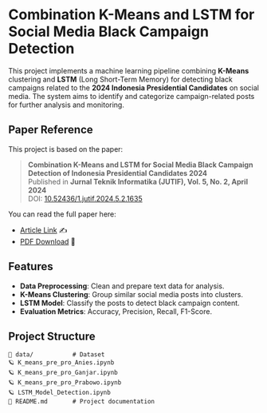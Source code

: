 # Combination K-Means and LSTM for Social Media Black Campaign Detection

This project implements a machine learning pipeline combining **K-Means** clustering and **LSTM** (Long Short-Term Memory) for detecting black campaigns related to the **2024 Indonesia Presidential Candidates** on social media. The system aims to identify and categorize campaign-related posts for further analysis and monitoring.

## Paper Reference

This project is based on the paper:

> **Combination K-Means and LSTM for Social Media Black Campaign Detection of Indonesia Presidential Candidates 2024**  
> Published in **Jurnal Teknik Informatika (JUTIF), Vol. 5, No. 2, April 2024**  
> DOI: [10.52436/1.jutif.2024.5.2.1635](https://doi.org/10.52436/1.jutif.2024.5.2.1635)

You can read the full paper here:  
- [Article Link](https://jutif.if.unsoed.ac.id/index.php/jurnal/article/view/1635) ✍️
- [PDF Download](https://jutif.if.unsoed.ac.id/index.php/jurnal/article/view/1635/475) 📄

## Features

- **Data Preprocessing**: Clean and prepare text data for analysis.
- **K-Means Clustering**: Group similar social media posts into clusters.
- **LSTM Model**: Classify the posts to detect black campaign content.
- **Evaluation Metrics**: Accuracy, Precision, Recall, F1-Score.

## Project Structure

```plaintext
📂 data/           # Dataset
🪐 K_means_pre_pro_Anies.ipynb
🪐 K_means_pre_pro_Ganjar.ipynb
🪐 K_means_pre_pro_Prabowo.ipynb
🪐 LSTM_Model_Detection.ipynb
📄 README.md       # Project documentation
